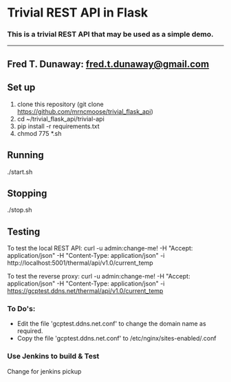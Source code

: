 # Trivial REST API in Flask

### This is a trivial REST API that may be used as a simple demo.
---
Fred T. Dunaway:  fred.t.dunaway@gmail.com
---

## Set up
1. clone this repository (git clone https://github.com/mrncmoose/trivial_flask_api)
1. cd ~/trivial_flask_api/trivial-api
1. pip install -r requirements.txt
1. chmod 775 *.sh

## Running
./start.sh

## Stopping
./stop.sh

## Testing
To test the local REST API:
curl -u admin:change-me! -H "Accept: application/json" -H "Content-Type: application/json" -i http://localhost:5001/thermal/api/v1.0/current_temp

To test the reverse proxy:
curl -u admin:change-me! -H "Accept: application/json" -H "Content-Type: application/json" -i https://gcptest.ddns.net/thermal/api/v1.0/current_temp

### To Do's:
* Edit the file 'gcptest.ddns.net.conf' to change the domain name as required.
* Copy the file 'gcptest.ddns.net.conf' to /etc/nginx/sites-enabled/<your domain name here>.conf

### Use Jenkins to build & Test
Change for jenkins pickup
